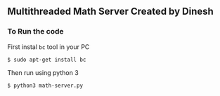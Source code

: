 ## Multithreaded Math Server Created by Dinesh

### To Run the code

First instal `bc` tool in your PC

```
$ sudo apt-get install bc
```

Then run using python 3

```
$ python3 math-server.py
```



